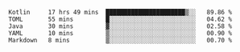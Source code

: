 <!--START_SECTION:waka-->
```text
Kotlin     17 hrs 49 mins  ██████████████████████▒░░   89.86 % 
TOML       55 mins         █░░░░░░░░░░░░░░░░░░░░░░░░   04.62 % 
Java       30 mins         ▓░░░░░░░░░░░░░░░░░░░░░░░░   02.58 % 
YAML       10 mins         ▒░░░░░░░░░░░░░░░░░░░░░░░░   00.90 % 
Markdown   8 mins          ▒░░░░░░░░░░░░░░░░░░░░░░░░   00.70 % 
```
<!--END_SECTION:waka-->
